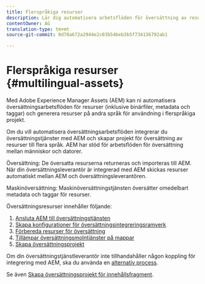 ```yaml
---
title: Flerspråkiga resurser
description: Lär dig automatisera arbetsflöden för översättning av resurser, inklusive binära filer, metadata och taggar till flera språk.
contentOwner: AG
translation-type: tm+mt
source-git-commit: 0d70a672a2944e2c03b54beb3b5f734136792ab1

---
```



# Flerspråkiga resurser {#multilingual-assets}

Med Adobe Experience Manager Assets (AEM) kan ni automatisera översättningsarbetsflöden för resurser (inklusive binärfiler, metadata och taggar) och generera resurser på andra språk för användning i flerspråkiga projekt.

Om du vill automatisera översättningsarbetsflöden integrerar du översättningstjänster med AEM och skapar projekt för översättning av resurser till flera språk. AEM har stöd för arbetsflöden för översättning mellan människor och datorer.

Översättning: De översatta resurserna returneras och importeras till AEM. När din översättningsleverantör är integrerad med AEM skickas resurser automatiskt mellan AEM och översättningsleverantören.

Maskinöversättning: Maskinöversättningstjänsten översätter omedelbart metadata och taggar för resurser.

Översättningsresurser innehåller följande:

1. [Ansluta AEM till översättningstjänsten](/help/sites-administering/tc-tic.md#connecting-to-a-translation-service-provider)
1. [Skapa konfigurationer för översättningsintegreringsramverk](/help/sites-administering/tc-tic.md)
1. [Förbereda resurser för översättning](preparing-assets-for-translation.md)
1. [Tillämpar översättningsmolntjänster på mappar](transition-cloud-services.md)
1. [Skapa översättningsprojekt](translation-projects.md)

Om din översättningstjänstleverantör inte tillhandahåller någon koppling för integrering med AEM, ska du använda en [alternativ process](/help/sites-administering/tc-manage.md#exporting-a-translation-job).

Se även [Skapa översättningsprojekt för innehållsfragment](creating-translation-projects-for-content-fragments.md).
